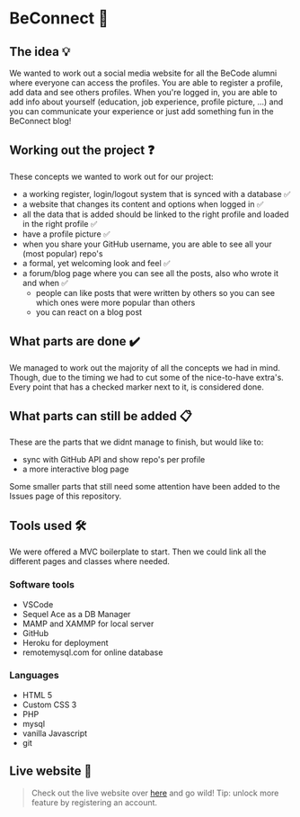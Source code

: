# BeConnect :calling:

## The idea :bulb:

We wanted to work out a social media website for all the BeCode alumni where everyone can access the profiles. You are able to register a profile, add data and see others profiles. When you're logged in, you are able to add info about yourself (education, job experience, profile picture, ...) and you can communicate your experience or just add something fun in the BeConnect blog!

## Working out the project :question:

These concepts we wanted to work out for our project:

- a working register, login/logout system that is synced with a database :white_check_mark:
- a website that changes its content and options when logged in :white_check_mark:
- all the data that is added should be linked to the right profile and loaded in the right profile :white_check_mark:
- have a profile picture :white_check_mark:
- when you share your GitHub username, you are able to see all your (most popular) repo's
- a formal, yet welcoming look and feel :white_check_mark:
- a forum/blog page where you can see all the posts, also who wrote it and when :white_check_mark:
  - people can like posts that were written by others so you can see which ones were more popular than others
  - you can react on a blog post

## What parts are done :heavy_check_mark:

We managed to work out the majority of all the concepts we had in mind. Though, due to the timing we had to cut some of the nice-to-have extra's. Every point that has a checked marker next to it, is considered done.

## What parts can still be added :clipboard:

These are the parts that we didnt manage to finish, but would like to:

- sync with GitHub API and show repo's per profile
- a more interactive blog page

Some smaller parts that still need some attention have been added to the Issues page of this repository.

## Tools used :hammer_and_wrench:

We were offered a MVC boilerplate to start. Then we could link all the different pages and classes where needed.

### Software tools

- VSCode
- Sequel Ace as a DB Manager
- MAMP and XAMMP for local server
- GitHub
- Heroku for deployment
- remotemysql.com for online database

### Languages

- HTML 5
- Custom CSS 3
- PHP
- mysql
- vanilla Javascript
- git

## Live website :pushpin:

> Check out the live website over [here](https://murmuring-coast-89162.herokuapp.com/) and go wild!
> Tip: unlock more feature by registering an account.
